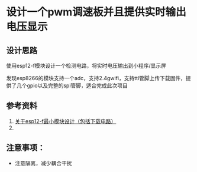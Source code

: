 # 设计一个pwm调速板并且提供实时输出电压显示

## 设计思路
使用esp12-f模块设计一个检测电路，将实时电压输出到小程序/显示屏

发现esp8266的模块支持一个adc，支持2.4gwifi，支持ttl管脚上传下载固件，提供了几个gpio以及完整的spi管脚，适合完成此次项目
## 参考资料
1. [关于esp12-f最小模块设计（包括下载电路）](https://www.iotword.com/8192.html)
2. 
## 注意事项：
- 注意隔离，减少耦合干扰
